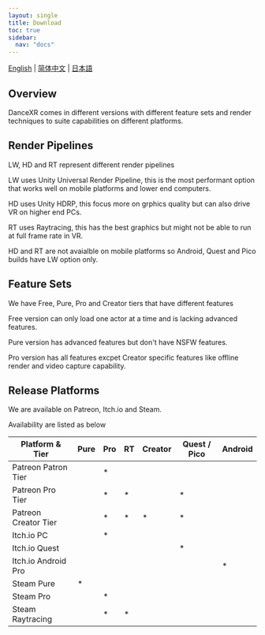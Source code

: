 ```yaml
---
layout: single
title: Download
toc: true
sidebar:
  nav: "docs"
---
```


[English](/dancexr/versions) | [简体中文](/zh/dancexr/versions) | [日本語](/jp/dancexr/versions)

## Overview
DanceXR comes in different versions with different feature sets and render techniques to suite capabilities on different platforms.

## Render Pipelines
LW, HD and RT represent different render pipelines

LW uses Unity Universal Render Pipeline, this is the most performant option that works well on mobile platforms and lower end computers.

HD uses Unity HDRP, this focus more on grphics quality but can also drive VR on higher end PCs.  

RT uses Raytracing, this has the best graphics but might not be able to run at full frame rate in VR.

HD and RT are not avaialble on mobile platforms so Android, Quest and Pico builds have LW option only.

## Feature Sets
We have Free, Pure, Pro and Creator tiers that have different features

Free version can only load one actor at a time and is lacking advanced features.

Pure version has advanced features but don't have NSFW features. 

Pro version has all features excpet Creator specific features like offline render and video capture capability.

## Release Platforms
We are available on Patreon, Itch.io and Steam.

Availability are listed as below

| Platform & Tier | Pure | Pro | RT | Creator | Quest / Pico | Android |
| --- | --- | --- | --- | --- | --- | --- | 
| Patreon Patron Tier |  | * | |  |  | |
| Patreon Pro Tier |  | * | * |  | * | |
| Patreon Creator Tier |  | * | * | * | * | |
| Itch.io PC | | * | | | | |
| Itch.io Quest | | | | | * | |
| Itch.io Android Pro | | | | | | * |
| Steam Pure | * | | | | | |
| Steam Pro | | * | | | | |
| Steam Raytracing | | * | * | | | |

